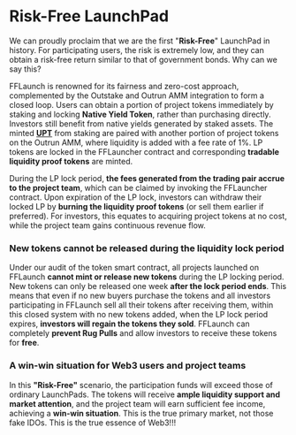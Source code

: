 # Risk-Free LaunchPad

We can proudly proclaim that we are the first "**Risk-Free**" LaunchPad in history. For participating users, the risk is extremely low, and they can obtain a risk-free return similar to that of government bonds. Why can we say this?

FFLaunch is renowned for its fairness and zero-cost approach, complemented by the Outstake and Outrun AMM integration to form a closed loop. Users can obtain a portion of project tokens immediately by staking and locking **Native Yield Token**, rather than purchasing directly. Investors still benefit from native yields generated by staked assets. The minted [**UPT**](../outstake/yield-tokenization/upt.md) from staking are paired with another portion of project tokens on the Outrun AMM, where liquidity is added with a fee rate of 1%. LP tokens are locked in the FFLauncher contract and corresponding **tradable liquidity proof tokens** are minted.

During the LP lock period, **the fees generated from the trading pair accrue to the project team**, which can be claimed by invoking the FFLauncher contract. Upon expiration of the LP lock, investors can withdraw their locked LP by **burning the liquidity proof tokens** (or sell them earlier if preferred). For investors, this equates to acquiring project tokens at no cost, while the project team gains continuous revenue flow.

### New tokens cannot be released during the liquidity lock period

Under our audit of the token smart contract, all projects launched on FFLaunch **cannot mint or release new tokens** during the LP locking period. New tokens can only be released one week **after the lock period ends**. This means that even if no new buyers purchase the tokens and all investors participating in FFLaunch sell all their tokens after receiving them, within this closed system with no new tokens added, when the LP lock period expires, **investors will regain the tokens they sold**. FFLaunch can completely **prevent Rug Pulls** and allow investors to receive these tokens for **free**.

### A win-win situation for Web3 users and project teams

In this **"Risk-Free"** scenario, the participation funds will exceed those of ordinary LaunchPads. The tokens will receive **ample liquidity support and market attention**, and the project team will earn sufficient fee income, achieving a **win-win situation**. This is the true primary market, not those fake IDOs. This is the true essence of Web3!!!

